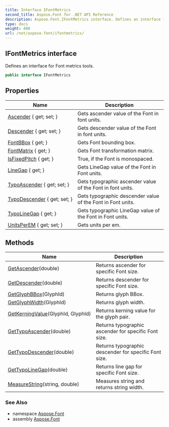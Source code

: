 ```yaml
---
title: Interface IFontMetrics
second_title: Aspose.Font for .NET API Reference
description: Aspose.Font.IFontMetrics interface. Defines an interface for Font metrics tools
type: docs
weight: 480
url: /net/aspose.font/ifontmetrics/
---
```

## IFontMetrics interface

Defines an interface for Font metrics tools.

```csharp
public interface IFontMetrics
```

## Properties

| Name | Description |
| --- | --- |
| [Ascender](../../aspose.font/ifontmetrics/ascender/) { get; set; } | Gets ascender value of the Font in font units. |
| [Descender](../../aspose.font/ifontmetrics/descender/) { get; set; } | Gets descender value of the Font in font units. |
| [FontBBox](../../aspose.font/ifontmetrics/fontbbox/) { get; } | Gets Font bounding box. |
| [FontMatrix](../../aspose.font/ifontmetrics/fontmatrix/) { get; } | Gets Font transformation matrix. |
| [IsFixedPitch](../../aspose.font/ifontmetrics/isfixedpitch/) { get; } | True, if the Font is monospaced. |
| [LineGap](../../aspose.font/ifontmetrics/linegap/) { get; } | Gets LineGap value of the Font in Font units. |
| [TypoAscender](../../aspose.font/ifontmetrics/typoascender/) { get; set; } | Gets typographic ascender value of the Font in font units. |
| [TypoDescender](../../aspose.font/ifontmetrics/typodescender/) { get; set; } | Gets typographic descender value of the Font in Font units. |
| [TypoLineGap](../../aspose.font/ifontmetrics/typolinegap/) { get; } | Gets typographic LineGap value of the Font in Font units. |
| [UnitsPerEM](../../aspose.font/ifontmetrics/unitsperem/) { get; set; } | Gets units per em. |

## Methods

| Name | Description |
| --- | --- |
| [GetAscender](../../aspose.font/ifontmetrics/getascender/)(double) | Returns ascender for specific Font size. |
| [GetDescender](../../aspose.font/ifontmetrics/getdescender/)(double) | Returns descender for specific Font size. |
| [GetGlyphBBox](../../aspose.font/ifontmetrics/getglyphbbox/)(GlyphId) | Returns glyph BBox. |
| [GetGlyphWidth](../../aspose.font/ifontmetrics/getglyphwidth/)(GlyphId) | Returns glyph width. |
| [GetKerningValue](../../aspose.font/ifontmetrics/getkerningvalue/)(GlyphId, GlyphId) | Returns kerning value for the glyph pair. |
| [GetTypoAscender](../../aspose.font/ifontmetrics/gettypoascender/)(double) | Returns typographic ascender for specific Font size. |
| [GetTypoDescender](../../aspose.font/ifontmetrics/gettypodescender/)(double) | Returns typographic descender for specific Font size. |
| [GetTypoLineGap](../../aspose.font/ifontmetrics/gettypolinegap/)(double) | Returns line gap for specific Font size. |
| [MeasureString](../../aspose.font/ifontmetrics/measurestring/)(string, double) | Measures string and returns string width. |

### See Also

* namespace [Aspose.Font](../../aspose.font/)
* assembly [Aspose.Font](../../)



